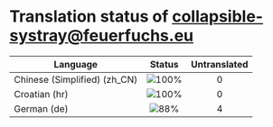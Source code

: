 # Translation status of collapsible-systray@feuerfuchs.eu

Language | Status | Untranslated
---------|:------:|:-----------:
Chinese (Simplified) (zh_CN) | ![100%](http://progressed.io/bar/100) | 0
Croatian (hr) | ![100%](http://progressed.io/bar/100) | 0
German (de) | ![88%](http://progressed.io/bar/88) | 4
